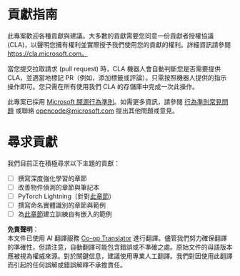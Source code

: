 <!--
CO_OP_TRANSLATOR_METADATA:
{
  "original_hash": "847a587aa1b83f4d00858183ff3ed18a",
  "translation_date": "2025-08-26T11:19:34+00:00",
  "source_file": "etc/CONTRIBUTING.md",
  "language_code": "mo"
}
-->
# 貢獻指南

此專案歡迎各種貢獻與建議。大多數的貢獻需要您同意一份貢獻者授權協議 (CLA)，以聲明您擁有權利並實際授予我們使用您的貢獻的權利。詳細資訊請參閱 https://cla.microsoft.com。

當您提交拉取請求 (pull request) 時，CLA 機器人會自動判斷您是否需要提供 CLA，並適當地標記 PR（例如，添加標籤或評論）。只需按照機器人提供的指示操作即可。您只需在所有使用我們 CLA 的存儲庫中完成一次此操作。

此專案已採用 [Microsoft 開源行為準則](https://opensource.microsoft.com/codeofconduct/)。如需更多資訊，請參閱 [行為準則常見問題](https://opensource.microsoft.com/codeofconduct/faq/) 或聯絡 [opencode@microsoft.com](mailto:opencode@microsoft.com) 提出其他問題或意見。

# 尋求貢獻

我們目前正在積極尋求以下主題的貢獻：

- [ ] 撰寫深度強化學習的章節
- [ ] 改善物件偵測的章節與筆記本
- [ ] PyTorch Lightning（針對[此章節](https://github.com/microsoft/AI-For-Beginners/blob/main/3-NeuralNetworks/05-Frameworks/README.md)）
- [ ] 撰寫命名實體識別的章節與範例
- [ ] 為[此章節](https://github.com/microsoft/AI-For-Beginners/tree/main/5-NLP/15-LanguageModeling)建立訓練自有嵌入的範例

**免責聲明**：  
本文件已使用 AI 翻譯服務 [Co-op Translator](https://github.com/Azure/co-op-translator) 進行翻譯。儘管我們努力確保翻譯的準確性，但請注意，自動翻譯可能包含錯誤或不準確之處。原始文件的母語版本應被視為權威來源。對於關鍵信息，建議使用專業人工翻譯。我們對因使用此翻譯而引起的任何誤解或錯誤解釋不承擔責任。